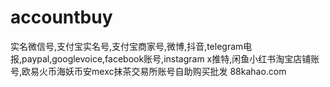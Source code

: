 # accountbuy
实名微信号,支付宝实名号,支付宝商家号,微博,抖音,telegram电报,paypal,googlevoice,facebook账号,instagram  x推特,闲鱼小红书淘宝店铺账号,欧易火币海妖币安mexc抹茶交易所账号自助购买批发 88kahao.com

